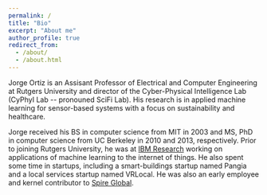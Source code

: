 ```yaml
---
permalink: /
title: "Bio"
excerpt: "About me"
author_profile: true
redirect_from: 
  - /about/
  - /about.html
---
```


Jorge Ortiz is an Assisant Professor of Electrical and Computer Engineering at Rutgers University and director of the Cyber-Physical Intelligence Lab (CyPhyI Lab -- pronouned SciFi Lab).  His research is in applied machine learning for sensor-based systems with a focus on sustainability and healthcare.

Jorge received his BS in computer science from MIT in 2003 and MS, PhD in computer science from UC Berkeley in 2010 and 2013, respectively.  Prior to joining Rutgers University, he was at [IBM Research](http://www.research.ibm.com/) working on applications of machine learning to the internet of things.  He also spent some time in startups, including a smart-buildings startup named Pangia and a local services startup named VRLocal.  He was also an early employee and kernel contributor to [Spire Global](https://spire.com/).
